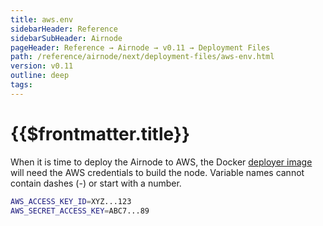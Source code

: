 ```yaml
---
title: aws.env
sidebarHeader: Reference
sidebarSubHeader: Airnode
pageHeader: Reference → Airnode → v0.11 → Deployment Files
path: /reference/airnode/next/deployment-files/aws-env.html
version: v0.11
outline: deep
tags:
---
```


<VersionWarning/>

<PageHeader/>

<SearchHighlight/>

<FlexStartTag/>

# {{$frontmatter.title}}

When it is time to deploy the Airnode to AWS, the Docker
[deployer image](/reference/airnode/next/docker/deployer-image.md) will need the
AWS credentials to build the node. Variable names cannot contain dashes (-) or
start with a number.

```bash
AWS_ACCESS_KEY_ID=XYZ...123
AWS_SECRET_ACCESS_KEY=ABC7...89
```

<FlexEndTag/>

